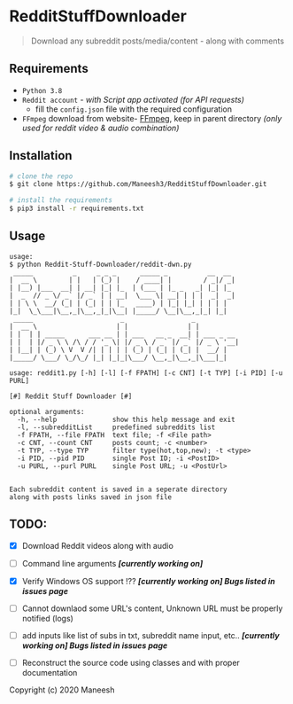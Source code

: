 # RedditStuffDownloader
>Download any subreddit posts/media/content - along with comments

## Requirements
* `Python 3.8`
* `Reddit account` - _with Script app activated (for API requests)_
  * fill the `config.json` file with the required configuration
* `FFmpeg` download from website- [FFmpeg](https://ffmpeg.org/), keep in parent directory _(only used for reddit video & audio combination)_

## Installation

```bash
# clone the repo
$ git clone https://github.com/Maneesh3/RedditStuffDownloader.git

# install the requirements
$ pip3 install -r requirements.txt
```

## Usage
```
usage: 
$ python Reddit-Stuff-Downloader/reddit-dwn.py 
 _____          _     _ _ _      _____ _          __  __ 
|  __ \        | |   | (_) |    / ____| |        / _|/ _|
| |__) |___  __| | __| |_| |_  | (___ | |_ _   _| |_| |_ 
|  _  // _ \/ _` |/ _` | | __|  \___ \| __| | | |  _|  _|
| | \ \  __/ (_| | (_| | | |_   ____) | |_| |_| | | | |  
|_|  \_\___|\__,_|\__,_|_|\__| |_____/ \__|\__,_|_| |_|  
 _____                      _                 _           
|  __ \                    | |               | |          
| |  | | _____      ___ __ | | ___   __ _  __| | ___ _ __ 
| |  | |/ _ \ \ /\ / / '_ \| |/ _ \ / _` |/ _` |/ _ \ '__|
| |__| | (_) \ V  V /| | | | | (_) | (_| | (_| |  __/ |   
|_____/ \___/ \_/\_/ |_| |_|_|\___/ \__,_|\__,_|\___|_|   
 
usage: reddit1.py [-h] [-l] [-f FPATH] [-c CNT] [-t TYP] [-i PID] [-u PURL]

[#] Reddit Stuff Downloader [#]

optional arguments:
  -h, --help              show this help message and exit
  -l, --subredditList     predefined subreddits list
  -f FPATH, --file FPATH  text file; -f <File path>
  -c CNT, --count CNT     posts count; -c <number>
  -t TYP, --type TYP      filter type(hot,top,new); -t <type>
  -i PID, --pid PID       single Post ID; -i <PostID>
  -u PURL, --purl PURL    single Post URL; -u <PostUrl>
 
 
Each subreddit content is saved in a seperate directory 
along with posts links saved in json file
```
## TODO:
- [x] Download Reddit videos along with audio
- [ ] Command line arguments   **_[currently working on]_**
- [x] Verify Windows OS support !??   **_[currently working on] Bugs listed in issues page_**
- [ ] Cannot downlaod some URL's content, Unknown URL must be properly notified (logs)
- [ ] add inputs like list of subs in txt, subreddit name input, etc.. **_[currently working on] Bugs listed in issues page_**
- [ ] Reconstruct the source code using classes and with proper documentation


Copyright (c) 2020 Maneesh
